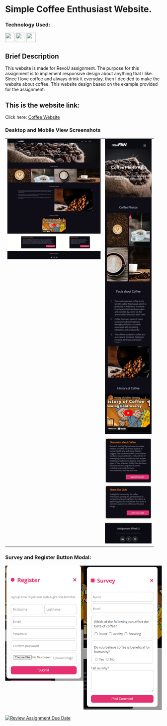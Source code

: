 # Simple Coffee Enthusiast Website.

### Technology Used:

<p align="left">
<img src="https://cdn.jsdelivr.net/gh/devicons/devicon/icons/html5/html5-original.svg" width="30"
                height="30" />
<img src="https://cdn.jsdelivr.net/gh/devicons/devicon/icons/css3/css3-original.svg" width="30"
                height="30" />
<img src="https://cdn.jsdelivr.net/gh/devicons/devicon/icons/javascript/javascript-original.svg" width="30"
                height="30" />
                </p>

## Brief Description

This website is made for RevoU assignment.
The purpose for this assignment is to implement responsive design about anything that I like. Since I love coffee and always drink it everyday, then I decided to make the website about coffee. This website design based on the example provided for the assignment.

## This is the website link:

Click here: [Coffee Website](https://steffan-revou-week2.netlify.app/)

### Desktop and Mobile View Screenshots

<table>
  <tr>
    <td align="center" style="vertical-align: top;">
      <img src="./assets/imgs/desktop-view.png" width="300" alt="Desktop View">
    </td>
    <td align="center">
      <img src="./assets/imgs/mobile-view.png" width="150" alt="Mobile View">
    </td>
  </tr>
</table>

### Survey and Register Button Modal:

<div style="display: flex; justify-content: center; align-items: flex-start;">
  <div style="flex: 1; text-align: center;">
    <img src="./assets/imgs/reg-ss.png" width="400" title="Desktop View">
  </div>
  <div style="flex: 1; text-align: center;">
    <img src="./assets/imgs/survey-ss.png" width="400" title="Mobile View">
  </div>
</div>

[![Review Assignment Due Date](https://classroom.github.com/assets/deadline-readme-button-24ddc0f5d75046c5622901739e7c5dd533143b0c8e959d652212380cedb1ea36.svg)](https://classroom.github.com/a/6H2sAzcR)
